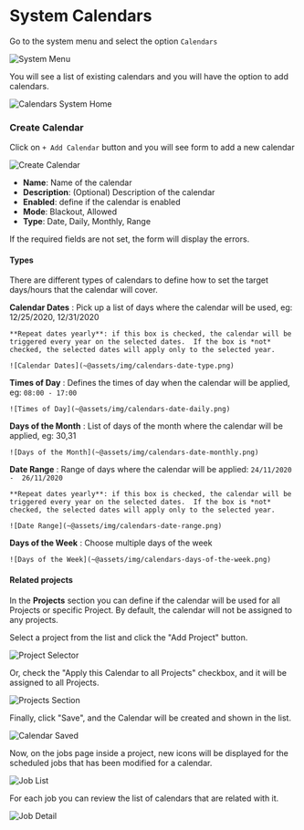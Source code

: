 # System Calendars

Go to the system menu and select the option `Calendars`

![System Menu](~@assets/img/calendars-system-menu.png)


You will see a list of existing calendars and you will have the option to add calendars.

![Calendars System Home](~@assets/img/calendars-system-home.png)



### Create Calendar

Click on `+ Add Calendar` button and you will see form to add a new calendar

![Create Calendar](~@assets/img/calendars-create-form.png)

* **Name**: Name  of the calendar
* **Description**: (Optional) Description of the calendar
* **Enabled**: define if the calendar is enabled
* **Mode**: Blackout, Allowed
* **Type**: Date, Daily, Monthly, Range

If the required fields are not set, the form will display the errors.



#### Types

There are different types of calendars to define how to set the target days/hours that the calendar will cover.

**Calendar Dates**
:   Pick up a list of days where the calendar will be used, eg: 12/25/2020, 12/31/2020

	**Repeat dates yearly**: if this box is checked, the calendar will be triggered every year on the selected dates.  If the box is *not* checked, the selected dates will apply only to the selected year.

	![Calendar Dates](~@assets/img/calendars-date-type.png)


**Times of Day**
:   Defines the times of day when the calendar will be applied, eg: `08:00 - 17:00`

	![Times of Day](~@assets/img/calendars-date-daily.png)


**Days of the Month**
:   List of days of the month where the calendar will be applied, eg: 30,31

	![Days of the Month](~@assets/img/calendars-date-monthly.png)


**Date Range**
:   Range of days where the calendar will be applied: `24/11/2020 -  26/11/2020`

	**Repeat dates yearly**: if this box is checked, the calendar will be triggered every year on the selected dates.  If the box is *not* checked, the selected dates will apply only to the selected year.

	![Date Range](~@assets/img/calendars-date-range.png)

**Days of the Week**
:   Choose multiple days of the week

	![Days of the Week](~@assets/img/calendars-days-of-the-week.png)

#### Related projects

In the **Projects** section you can define if the calendar will be used for all Projects or specific Project. By default, the calendar will not be assigned to any projects.

Select a project from the list and click the "Add Project" button.

![Project Selector](~@assets/img/calendars-system-project-selector.png)

Or, check the "Apply this Calendar to all Projects" checkbox, and it will be assigned to all Projects.

![Projects Section](~@assets/img/calendars-system-selector.png)

Finally, click "Save", and the Calendar will be created and shown in the list.

![Calendar Saved](~@assets/img/calendars-create-form-saved.png)

Now, on the jobs page inside a project, new icons will be displayed for the scheduled jobs that has been modified for a calendar.

![Job List](~@assets/img/calendars-job-list.png)

For each job you can review the list of calendars that are related with it.

![Job Detail](~@assets/img/calendars-job-detail.png)
